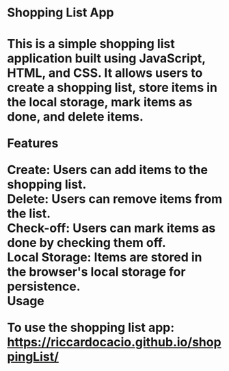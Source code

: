 
<h1> Shopping List App <h1/>

This is a simple shopping list application built using JavaScript, HTML, and CSS. It allows users to create a shopping list, store items in the local storage, mark items as done, and delete items.

Features

Create: Users can add items to the shopping list. <br/>
Delete: Users can remove items from the list. <br/>
Check-off: Users can mark items as done by checking them off. <br/>
Local Storage: Items are stored in the browser's local storage for persistence. <br/>
Usage

To use the shopping list app:
https://riccardocacio.github.io/shoppingList/



